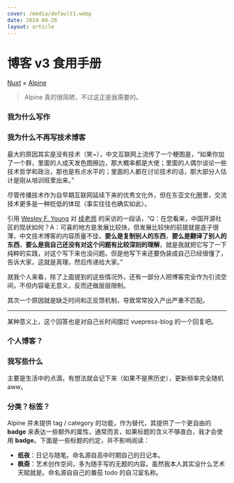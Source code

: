 ```yaml
---
cover: /media/default1.webp
date: 2024-04-26
layout: article
---
```


# 博客 v3 食用手册

[Nuxt](https://nuxt.com) × [Alpine](https://alpine.nuxt.space)

> Alpine 真的很简陋，不过这正是我需要的。

### 我为什么写作

### 我为什么不再写技术博客

最大的原因其实是没有技术（笑~），中文互联网上流传了一个梗图是，“如果你加了一个群，里面的人成天发色图擦边，那大概率都是大佬；里面的人偶尔谈论一些技术哲学和政治，那也是有点水平的；里面的人都在讨论技术的话，那大部分人估计是刚从培训班里出来。”

尽管传播技术作为自早期互联网延续下来的优秀文化外，但在东亚文化圈里，交流技术更多是一种贬低的体现（事实往往也确实如此）。

引用 [Wesley F. Young](https://github.com/wesley-young) 对 [续老师](https://www.ep.tsinghua.edu.cn/info/1166/2952.htm) 的采访的一段话，“Q：在您看来，中国开源社区的现状如何？A：可喜的地方是发展比较快，但发展比较快的前提就是底子很薄，中文技术博客的内容质量不佳，**要么是复制别人的东西**，**要么是翻译了别人的东西**，**要么是我自己还没有对这个问题有比较深刻的理解**，就是我就把它写了一下纯粹的实践，对这个写下来也没问题。但是他写下来还要伪装成自己已经很懂了，告诉大家，这就是真理，然后传递给大家。”

就我个人来看，除了上面提到的这些情况外，还有一部分人把博客完全作为引流空间，不但内容毫无意义，反而还做层层限制。

其次一个原因就是缺乏时间和正反馈机制，导致常常投入产出严重不匹配。

---

某种意义上，这个回答也是对自己长时间摆烂 vuepress-blog 的一个回复吧。

### 个人博客？

### 我写些什么

主要是生活中的点滴，有想法就会记下来（如果不是黑历史），更新频率完全随机aww。

### 分类？标签？

Alpine 并未提供 tag / category 的功能，作为替代，其提供了一个更自由的 **badge** 来表达一些额外的属性，通常而言，如果标题的含义不够直白，我才会使用 **badge**。下面是一些标题的约定，并不影响阅读：

- **纸夜**：日记与随笔。命名源自高中时期自己的日记本。
- **枫斋**：艺术创作空间，多为随手写的无题的内容。虽然我本人其实没什么艺术天赋就是。命名源自自己的番茄 todo 的自习室名称。

